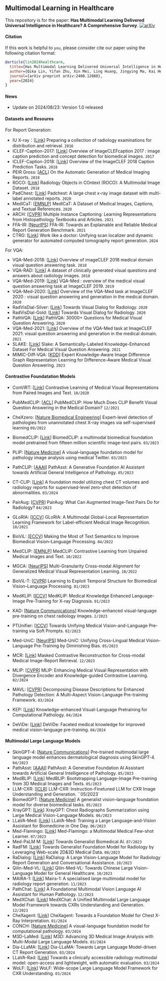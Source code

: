 ## Multimodal Learning in Healthcare

This repository is for the paper: **Has Multimodal Learning Delivered Universal Intelligence in Healthcare? A Comprehensive Survey**. [![arXiv](https://img.shields.io/badge/arXiv-2403.14734-b31b1b.svg)](https://arxiv.org/abs/243.14734)

#### Citation

If this work is helpful to `you`, please consider cite our paper using the following citation format:

```bibtex
@article{lin2024healthcare,
  title={Has Multimodal Learning Delivered Universal Intelligence in Healthcare? A Comprehensive Survey},
  author={Qika Lin, Yifan Zhu, Xin Mei, Ling Huang, Jingying Ma, Kai He, Zhen Peng, Erik Cambria, Mengling Feng},
  journal={arXiv preprint arXiv:2408.12880},
  year={2024}
}
```

#### News

- Update on 2024/08/23: Version 1.0 released

#### Datasets and Resoures

For Report Generation:

- IU X-ray：[[Link](https://academic.oup.com/jamia/article/23/2/304/2572395?login=true)] Preparing a collection of radiology examinations for distribution and retrieval. `2016`
- ICLEF-Caption-2017: [[Link](https://arodes.hes-so.ch/record/2258?v=pdf)] Overview of ImageCLEFcaption 2017 : image caption prediction and concept detection for biomedical images. `2017`
- ICLEF-Caption-2018: [[Link](https://repository.essex.ac.uk/22744/)] Overview of the ImageCLEF 2018 Caption Prediction Tasks. `2018`
- PEIR Gross: [[ACL](https://arxiv.org/pdf/1711.08195)] On the Automatic Generation of Medical Imaging Reports. `2018`
- ROCO: [[Link](https://academic.oup.com/jamia/article/23/2/304/2572395?login=true)] Radiology Objects in COntext (ROCO): A Multimodal Image Dataset. `2018`
- PadChest: [[Link](https://arxiv.org/pdf/1901.07441)] Padchest: A large chest x-ray image dataset with multi-label annotated reports. `2020`
- MedICaT: [[EMNLP](https://arxiv.org/pdf/2010.06000)] MedICaT: A Dataset of Medical Images, Captions, and Textual References. `2020`
- ARCH: [[CVPR](https://openaccess.thecvf.com/content/CVPR2021/papers/Gamper_Multiple_Instance_Captioning_Learning_Representations_From_Histopathology_Textbooks_and_Articles_CVPR_2021_paper.pdf)] Multiple Instance Captioning: Learning Representations from Histopathology Textbooks and Articles. `2021`
- FFA-IR: [[NeurIPS](https://openreview.net/pdf?id=FgYTwJbjbf)] FFA-IR: Towards an Explainable and Reliable Medical Report Generation Benchmark. `2021`
- CTRG: [[Link](https://www.sciencedirect.com/science/article/abs/pii/S0957417423019449)] Work like a doctor: Unifying scan localizer and dynamic generator for automated computed tomography report generation. `2024`

For VQA:

- VQA-Med-2018: [[Link](https://arodes.hes-so.ch/record/2780?ln=en&v=pdf)] Overview of imageCLEF 2018 medical domain visual question answering task. `2018`
- VQA-RAD: [[Link](https://www.nature.com/articles/sdata2018251)] A dataset of clinically generated visual questions and answers about radiology images. `2018`
- VQA-Med-2019: [[Link](https://arodes.hes-so.ch/record/4214?v=pdf)] VQA-Med : overview of the medical visual question answering task at ImageCLEF 2019. `2019`
- VQA-Med-2020: [[Link](https://arodes.hes-so.ch/record/6454?ln=fr&v=pdf)] Overview of the VQA-Med task at ImageCLEF 2020 : visual question answering and generation in the medical domain. `2020`
- RadVisDial-Silver: [[Link](https://aclanthology.org/2020.bionlp-1.6.pdf)] Towards Visual Dialog for Radiology. `2020`
- RadVisDial-Gold: [[Link](https://aclanthology.org/2020.bionlp-1.6.pdf)] Towards Visual Dialog for Radiology. `2020`
- PathVQA: [[Link](https://arxiv.org/pdf/2003.10286)] PathVQA: 30000+ Questions for Medical Visual Question Answering. `2020`
- VQA-Med-2021: [[Link](https://arodes.hes-so.ch/record/9062?ln=de&v=pdf)] Overview of the VQA-Med task at ImageCLEF 2021: visual question answering and generation in the medical domain. `2021`
- SLAKE: [[Link](https://arxiv.org/pdf/2102.09542)] Slake: A Semantically-Labeled Knowledge-Enhanced Dataset For Medical Visual Question Answering. `2021`
- MIMIC-Diff-VQA: [[KDD](https://dl.acm.org/doi/pdf/10.1145/3580305.3599819)] Expert Knowledge-Aware Image Difference Graph Representation Learning for Difference-Aware Medical Visual Question Answering. `2023`

#### Contrastive Foundatation Models

- ConVIRT: [[Link](https://proceedings.mlr.press/v182/zhang22a/zhang22a.pdf)] Contrastive Learning of Medical Visual Representations
  from Paired Images and Text. `10/2020`
- PubMedCLIP: [[ACL](https://aclanthology.org/2023.findings-eacl.88.pdf)] PubMedCLIP: How Much Does CLIP Benefit Visual Question Answering in the Medical Domain? `12/2021`
- CheXzero: [[Nature Biomedical Engineering](https://www.nature.com/articles/s41551-022-00936-9)] Expert-level detection of pathologies from unannotated chest X-ray images via self-supervised learning `09/2022`
- BiomedCLIP: [[Link](https://arxiv.org/pdf/2303.00915)] BiomedCLIP: a multimodal biomedical foundation model
  pretrained from fifteen million scientific image-text pairs. `03/2023`
- PLIP: [[Nature Medicine](https://www.nature.com/articles/s41591-023-02504-3)] A visual–language foundation model for pathology image analysis using medical Twitter. `03/2023`
- PathCLIP: [[AAAI](https://ojs.aaai.org/index.php/AAAI/article/view/28308)] PathAsst: A Generative Foundation AI Assistant towards Artificial General Intelligence of Pathology. `05/2023`
- CT-CLIP: [[Link](https://arxiv.org/pdf/2403.17834)] A foundation model utilizing chest CT volumes and radiology
  reports for supervised-level zero-shot detection of abnormalities. `03/2024`
- PairAug: [[CVPR](https://openaccess.thecvf.com/content/CVPR2024/papers/Xie_PairAug_What_Can_Augmented_Image-Text_Pairs_Do_for_Radiology_CVPR_2024_paper.pdf)] PairAug: What Can Augmented Image-Text Pairs Do for Radiology? `04/2023`

- GLoRIA: [[ICCV](https://openaccess.thecvf.com/content/ICCV2021/papers/Huang_GLoRIA_A_Multimodal_Global-Local_Representation_Learning_Framework_for_Label-Efficient_Medical_ICCV_2021_paper.pdf)] GLoRIA: A Multimodal Global-Local Representation Learning Framework for Label-efficient Medical Image Recognition. `10/2021`
- BioViL: [[ECCV](https://arxiv.org/pdf/2204.09817)] Making the Most of Text Semantics to Improve Biomedical Vision–Language Processing. `04/2022`
- MedCLIP: [[EMNLP](https://arxiv.org/pdf/2210.10163)] MedCLIP: Contrastive Learning from Unpaired Medical Images and Text. `10/2022`
- MGCA: [[NeurIPS](https://proceedings.neurips.cc/paper_files/paper/2022/file/d925bda407ada0df3190df323a212661-Paper-Conference.pdf)] Multi-Granularity Cross-modal Alignment for Generalized Medical Visual Representation Learning. `10/2022`
- BioViL-T: [[CVPR](https://openaccess.thecvf.com/content/CVPR2023/papers/Bannur_Learning_To_Exploit_Temporal_Structure_for_Biomedical_Vision-Language_Processing_CVPR_2023_paper.pdf)] Learning to Exploit Temporal Structure for Biomedical Vision–Language Processing. `01/2023`
- MedKLIP: [[ICCV](https://openaccess.thecvf.com/content/ICCV2023/papers/Wu_MedKLIP_Medical_Knowledge_Enhanced_Language-Image_Pre-Training_for_X-ray_Diagnosis_ICCV_2023_paper.pdf)] MedKLIP: Medical Knowledge Enhanced Language-Image
  Pre-Training for X-ray Diagnosis. `01/2023`
- KAD: [[Nature Communications](https://www.nature.com/articles/s41467-023-40260-7)] Knowledge-enhanced visual-language pre-training on chest radiology images. `2/2023`
- PTUnifier: [[ICCV](https://openaccess.thecvf.com/content/ICCV2023/papers/Chen_Towards_Unifying_Medical_Vision-and-Language_Pre-Training_via_Soft_Prompts_ICCV_2023_paper.pdf)] Towards Unifying Medical Vision-and-Language Pre-training via Soft Prompts. `02/2023`
- Med-UniC: [[NeurIPS](https://proceedings.neurips.cc/paper_files/paper/2023/file/af38fb8e90d586f209235c94119ba193-Paper-Conference.pdf)] Med-UniC: Unifying Cross-Lingual Medical Vision-Language Pre-Training by Diminishing Bias. `05/2023`
- MCR: [[Link](https://arxiv.org/pdf/2312.15840)] Masked Contrastive Reconstruction for Cross-modal Medical Image-Report Retrieval. `12/2023`
- MLIP: [[CVPR](https://openaccess.thecvf.com/content/CVPR2024/papers/Li_MLIP_Enhancing_Medical_Visual_Representation_with_Divergence_Encoder_and_Knowledge-guided_CVPR_2024_paper.pdf)] MLIP: Enhancing Medical Visual Representation with Divergence Encoder and Knowledge-guided Contrastive Learning. `02/2024`
- MAVL: [[CVPR](https://openaccess.thecvf.com/content/CVPR2024/papers/Phan_Decomposing_Disease_Descriptions_for_Enhanced_Pathology_Detection_A_Multi-Aspect_Vision-Language_CVPR_2024_paper.pdf)] Decomposing Disease Descriptions for Enhanced Pathology Detection: A Multi-Aspect Vision-Language Pre-training Framework. `03/2024`
- KEP: [[Link](https://arxiv.org/pdf/2404.09942)] Knowledge-enhanced Visual-Language Pretraining for Computational Pathology. `04/2024`
- DeViDe: [[Link](https://arxiv.org/pdf/2404.03618)] DeViDe: Faceted medical knowledge for improved medical vision-language pre-training. `04/2024`

#### Multimodal Large Language Models

- SkinGPT-4: [[Nature Communications](https://www.nature.com/articles/s41467-024-50043-3)] Pre-trained multimodal large language model enhances dermatological diagnosis using SkinGPT-4. `04/2023`
- PathAsst: [[AAAI](https://ojs.aaai.org/index.php/AAAI/article/view/28308)] PathAsst: A Generative Foundation AI Assistant towards Artificial General Intelligence of Pathology. `05/2023`
- MedBLIP: [[Link](https://arxiv.org/pdf/2305.10799)] MedBLIP: Bootstrapping Language-Image Pre-training from 3D Medical Images and Texts. `05/2023`
- LLM-CXR: [[ICLR](https://arxiv.org/pdf/2305.11490)] LLM-CXR: Instruction-Finetuned LLM for CXR Image Understanding and Generation. ``05/2023`
- BiomedGPT: [[Nature Medicine](https://www.nature.com/articles/s41591-024-03185-2)] A generalist vision–language foundation model for diverse biomedical tasks. `05/2023`
- XrayGPT: [[Link](https://arxiv.org/pdf/2306.07971)] XrayGPT: Chest Radiographs Summarization using Large Medical
  Vision-Language Models. `06/2023`
- LLaVA-Med: [[Link](https://proceedings.neurips.cc/paper_files/paper/2023/file/5abcdf8ecdcacba028c6662789194572-Paper-Datasets_and_Benchmarks.pdf)] LLaVA-Med: Training a Large Language-and-Vision Assistant for Biomedicine in One Day. `06/2023`
- Med-Flamingo: [[Link](https://proceedings.mlr.press/v225/moor23a/moor23a.pdf)] Med-Flamingo: a Multimodal Medical Few-shot Learner. `07/2023`
- Med-PaLM M: [[Link](https://arxiv.org/pdf/2307.14334)] Towards Generalist Biomedical AI. `07/2023`
- RadFM: [[Link](https://arxiv.org/pdf/2308.02463)] Towards Generalist Foundation Model for Radiology by
  Leveraging Web-scale 2D&3D Medical Data. `08/2023`
- RaDialog: [[Link](https://arxiv.org/pdf/2311.18681)] RaDialog: A Large Vision-Language Model for Radiology Report Generation and Conversational Assistance. `10/2023`
- Qilin-Med-VL: [[Link](https://arxiv.org/pdf/2310.17956)] Qilin-Med-VL: Towards Chinese Large Vision-Language Model for General Healthcare. `10/2023`
- MAIRA-1: [[Link](https://arxiv.org/pdf/2311.13668)] Maira-1: A specialised large multimodal model
  for radiology report generation. `11/2023`
- PathChat: [[Link](https://arxiv.org/pdf/2312.07814)] A Foundational Multimodal Vision Language AI Assistant for
  Human Pathology. `12/2023`
- MedXChat: [[Link](https://arxiv.org/pdf/2312.02233)] MedXChat: A Unified Multimodal Large Language Model Framework towards CXRs Understanding and Generation. `12/2023`
- CheXagent: [[Link](https://arxiv.org/pdf/2401.12208)] CheXagent: Towards a Foundation Model for Chest X-Ray Interpretation. `01/2024`
- CONCH: [[Nature Medicine](https://www.nature.com/articles/s41591-024-02856-4)] A visual-language foundation model for computational pathology. `03/2024`
- M3D-LaMed: [[Link](https://arxiv.org/pdf/2404.00578)] M3D: Advancing 3D Medical Image Analysis with Multi-Modal Large Language Models. `03/2024`
- Dia-LLaMA: [[Link](https://arxiv.org/pdf/2403.16386)] Dia-LLaMA: Towards Large Language Model-driven CT Report Generation. `03/2024`
- LLaVA-Rad: [[Link](https://arxiv.org/pdf/2403.08002)] Towards a clinically accessible radiology multimodal
  model: open-access and lightweight, with automatic evaluation. `03/2024`
- WoLF: [[Link](https://arxiv.org/pdf/2403.15456)] WoLF: Wide-scope Large Language Model Framework for CXR Understanding. `03/2024`
